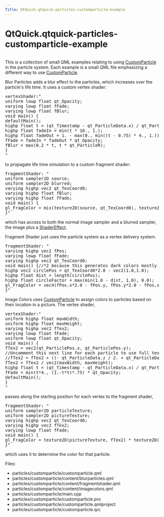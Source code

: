 ```yaml
---
Title: QtQuick.qtquick-particles-customparticle-example
---
```


# QtQuick.qtquick-particles-customparticle-example

<span class="subtitle"></span>
<!-- $$$particles/customparticle-description -->
<p class="centerAlign"><img src="https://assets.ubuntu.com/v1/2ac5e0a7-qml-customparticle-example.png" alt="" /></p><p>This is a collection of small QML examples relating to using <a href="QtQuick.Particles.CustomParticle.md">CustomParticle</a> in the particle system. Each example is a small QML file emphasizing a different way to use <a href="QtQuick.Particles.CustomParticle.md">CustomParticle</a>.</p>
<p>Blur Particles adds a blur effect to the particles, which increases over the particle's life time. It uses a custom vertex shader:</p>
<pre class="qml"><span class="name">vertexShader</span>:<span class="string">&quot;
uniform lowp float qt_Opacity;
varying lowp float fFade;
varying lowp float fBlur;
void main() {
defaultMain();
highp float t = (qt_Timestamp - qt_ParticleData.x) / qt_ParticleData.y;
highp float fadeIn = min(t * 10., 1.);
highp float fadeOut = 1. - max(0., min((t - 0.75) * 4., 1.));
fFade = fadeIn * fadeOut * qt_Opacity;
fBlur = max(0.2 * t, t * qt_ParticleR);
}
&quot;</span></pre>
<p>to propagate life time simulation to a custom fragment shader:</p>
<pre class="qml"><span class="name">fragmentShader</span>: <span class="string">&quot;
uniform sampler2D source;
uniform sampler2D blurred;
varying highp vec2 qt_TexCoord0;
varying highp float fBlur;
varying highp float fFade;
void main() {
gl_FragColor = mix(texture2D(source, qt_TexCoord0), texture2D(blurred, qt_TexCoord0), min(1.0,fBlur*3.0)) * fFade;
}&quot;</span></pre>
<p>which has access to both the normal image sampler and a blurred sampler, the image plus a <a href="QtQuick.ShaderEffect.md">ShaderEffect</a>.</p>
<p>Fragment Shader just uses the particle system as a vertex delivery system.</p>
<pre class="qml"><span class="name">fragmentShader</span>: <span class="string">&quot;
varying highp vec2 fPos;
varying lowp float fFade;
varying highp vec2 qt_TexCoord0;
void main() {//*2 because this generates dark colors mostly
highp vec2 circlePos = qt_TexCoord0*2.0 - vec2(1.0,1.0);
highp float dist = length(circlePos);
highp float circleFactor = max(min(1.0 - dist, 1.0), 0.0);
gl_FragColor = vec4(fPos.x*2.0 - fPos.y, fPos.y*2.0 - fPos.x, fPos.x*fPos.y*2.0, 0.0) * circleFactor * fFade;
}&quot;</span></pre>
<p>Image Colors uses <a href="QtQuick.Particles.CustomParticle.md">CustomParticle</a> to assign colors to particles based on their location in a picture. The vertex shader,</p>
<pre class="qml"><span class="name">vertexShader</span>:<span class="string">&quot;
uniform highp float maxWidth;
uniform highp float maxHeight;
varying highp vec2 fTex2;
varying lowp float fFade;
uniform lowp float qt_Opacity;
void main() {
fTex2 = vec2(qt_ParticlePos.x, qt_ParticlePos.y);
//Uncomment this next line for each particle to use full texture, instead of the solid color at the center of the particle.
//fTex2 = fTex2 + ((- qt_ParticleData.z / 2. + qt_ParticleData.z) * qt_ParticleTex); //Adjusts size so it's like a chunk of image.
fTex2 = fTex2 / vec2(maxWidth, maxHeight);
highp float t = (qt_Timestamp - qt_ParticleData.x) / qt_ParticleData.y;
fFade = min(t*4., (1.-t*t)*.75) * qt_Opacity;
defaultMain();
}
&quot;</span></pre>
<p>passes along the starting position for each vertex to the fragment shader,</p>
<pre class="qml"><span class="name">fragmentShader</span>: <span class="string">&quot;
uniform sampler2D particleTexture;
uniform sampler2D pictureTexture;
varying highp vec2 qt_TexCoord0;
varying highp vec2 fTex2;
varying lowp float fFade;
void main() {
gl_FragColor = texture2D(pictureTexture, fTex2) * texture2D(particleTexture, qt_TexCoord0).w * fFade;
}&quot;</span></pre>
<p>which uses it to determine the color for that particle.</p>
<p>Files:</p>
<ul>
<li>particles/customparticle/customparticle.qml</li>
<li>particles/customparticle/content/blurparticles.qml</li>
<li>particles/customparticle/content/fragmentshader.qml</li>
<li>particles/customparticle/content/imagecolors.qml</li>
<li>particles/customparticle/main.cpp</li>
<li>particles/customparticle/customparticle.pro</li>
<li>particles/customparticle/customparticle.qmlproject</li>
<li>particles/customparticle/customparticle.qrc</li>
</ul>
<!-- @@@particles/customparticle -->
